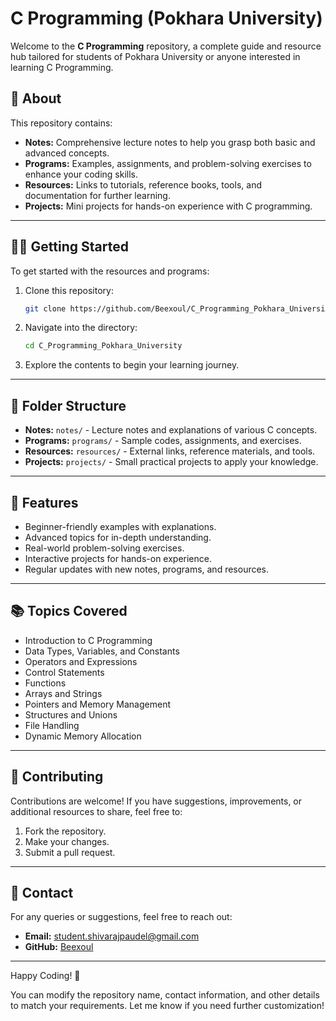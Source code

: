 # C Programming (Pokhara University)

Welcome to the **C Programming** repository, a complete guide and resource hub tailored for students of Pokhara University or anyone interested in learning C Programming.

## 📖 About
This repository contains:
- **Notes:** Comprehensive lecture notes to help you grasp both basic and advanced concepts.
- **Programs:** Examples, assignments, and problem-solving exercises to enhance your coding skills.
- **Resources:** Links to tutorials, reference books, tools, and documentation for further learning.
- **Projects:** Mini projects for hands-on experience with C programming.

---

## 🧑‍💻 Getting Started
To get started with the resources and programs:
1. Clone this repository:
   ```bash
   git clone https://github.com/Beexoul/C_Programming_Pokhara_University.git
   ```
2. Navigate into the directory:
   ```bash
   cd C_Programming_Pokhara_University
   ```
3. Explore the contents to begin your learning journey.

---

## 📂 Folder Structure
- **Notes:** `notes/` - Lecture notes and explanations of various C concepts.
- **Programs:** `programs/` - Sample codes, assignments, and exercises.
- **Resources:** `resources/` - External links, reference materials, and tools.
- **Projects:** `projects/` - Small practical projects to apply your knowledge.

---

## 🌟 Features
- Beginner-friendly examples with explanations.
- Advanced topics for in-depth understanding.
- Real-world problem-solving exercises.
- Interactive projects for hands-on experience.
- Regular updates with new notes, programs, and resources.

---

## 📚 Topics Covered
- Introduction to C Programming
- Data Types, Variables, and Constants
- Operators and Expressions
- Control Statements
- Functions
- Arrays and Strings
- Pointers and Memory Management
- Structures and Unions
- File Handling
- Dynamic Memory Allocation

---

## 🤝 Contributing
Contributions are welcome! If you have suggestions, improvements, or additional resources to share, feel free to:
1. Fork the repository.
2. Make your changes.
3. Submit a pull request.

---

## 📧 Contact
For any queries or suggestions, feel free to reach out:
- **Email:** [student.shivarajpaudel@gmail.com](mailto:student.shivarajpaudel@gmail.com)
- **GitHub:** [Beexoul](https://github.com/beexoul)

---


Happy Coding! 🎉


You can modify the repository name, contact information, and other details to match your requirements. Let me know if you need further customization!

